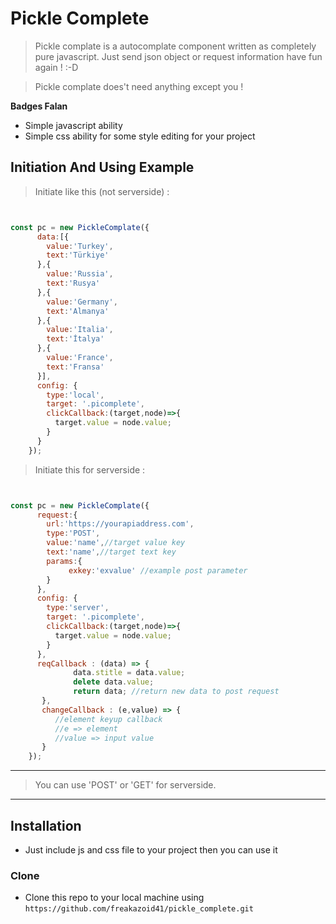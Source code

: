 

# Pickle Complete

> Pickle complate is a autocomplate component written as completely pure javascript. Just send json object or request information have fun again ! :-D 

> Pickle complate does't need anything except you !

**Badges Falan**

- Simple javascript ability
- Simple css ability for some style editing for your project




## Initiation And Using Example 

> Initiate like this (not serverside) :

```javascript


const pc = new PickleComplate({
      data:[{
        value:'Turkey',
        text:'Türkiye'
      },{
        value:'Russia',
        text:'Rusya'
      },{
        value:'Germany',
        text:'Almanya'
      },{
        value:'Italia',
        text:'İtalya'
      },{
        value:'France',
        text:'Fransa'
      }],
      config: {
        type:'local',
        target: '.picomplete',
        clickCallback:(target,node)=>{
          target.value = node.value;
        }
      }
    });
```
> Initiate this for serverside :
```javascript


const pc = new PickleComplate({
      request:{
        url:'https://yourapiaddress.com',
        type:'POST',
        value:'name',//target value key
        text:'name',//target text key
        params:{
             exkey:'exvalue' //example post parameter
        }
      },
      config: {
        type:'server',
        target: '.picomplete',
        clickCallback:(target,node)=>{
          target.value = node.value;
        }
      },
      reqCallback : (data) => {
              data.stitle = data.value;
              delete data.value;
              return data; //return new data to post request
       },
       changeCallback : (e,value) => {
          //element keyup callback
          //e => element
          //value => input value
       }
    });
```



---

> You can use 'POST' or 'GET' for serverside.



---

## Installation

- Just include js and css file to your project then you can use it

### Clone

- Clone this repo to your local machine using `https://github.com/freakazoid41/pickle_complete.git`

